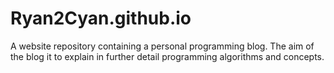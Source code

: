 # Ryan2Cyan.github.io
A website repository containing a personal programming blog. The aim of the blog it to explain in further detail programming algorithms and concepts.
